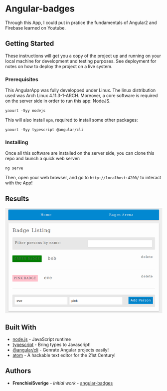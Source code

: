 # Angular-badges

Through this App, I could put in pratice the fundamentals of Angular2 and Firebase learned on Youtube.

## Getting Started

These instructions will get you a copy of the project up and running on your local machine for development and testing purposes. See deployment for notes on how to deploy the project on a live system.

### Prerequisites

This AngularApp was fully developped under Linux. The linux distribution used was Arch Linux 4.11.3-1-ARCH. Moreover, a core software is required on the server side in order to run this app: NodeJS.

```
yaourt -Syy nodejs
```
This will also install `npm`, required to install some other packages:
```
yaourt -Syy typescript @angular/cli
```
### Installing

Once all this software are installed on the server side, you can clone this repo and launch a quick web server:
```
ng serve
```
Then, open your web browser, and go to `http://localhost:4200/` to interact with the App!

## Results

![alt tag](https://github.com/frenchieisverige/angular-badges/blob/master/res/screenshot.png)

## Built With

* [node.js](https://nodejs.org/en/) - JavaScript runtime
* [typescript](https://www.typescriptlang.org/) - Bring types to Javascript!
* [@angular/cli](https://cli.angular.io/) - Genrate Angular projects easily!
* [atom](https://atom.io/) - A hackable text editor for the 21st Century!

## Authors

* **FrenchieiSverige** - *Initial work* - [angular-badges](https://github.com/frenchieisverige/)




